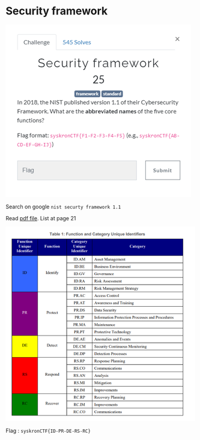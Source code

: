 # Security framework
![](../../assets/Trivia/security-framework_1.png)

Search on google `nist securty framework 1.1` 

Read [pdf file](https://www.nist.gov/system/files/documents/cyberframework/cybersecurity-framework-021214.pdf). List at page 21

![](../../assets/Trivia/security-framework_2.png)

Flag : `syskronCTF{ID-PR-DE-RS-RC}`
